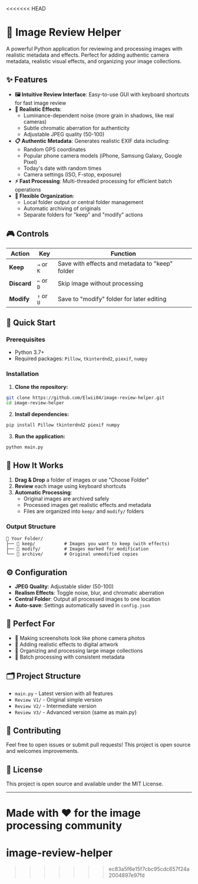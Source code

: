 <<<<<<< HEAD
# 📸 Image Review Helper

A powerful Python application for reviewing and processing images with realistic metadata and effects. Perfect for adding authentic camera metadata, realistic visual effects, and organizing your image collections.

## ✨ Features

- **🖼️ Intuitive Review Interface**: Easy-to-use GUI with keyboard shortcuts for fast image review
- **🎨 Realistic Effects**: 
  - Luminance-dependent noise (more grain in shadows, like real cameras)
  - Subtle chromatic aberration for authenticity
  - Adjustable JPEG quality (50-100)
- **📋 Authentic Metadata**: Generates realistic EXIF data including:
  - Random GPS coordinates
  - Popular phone camera models (iPhone, Samsung Galaxy, Google Pixel)
  - Today's date with random times
  - Camera settings (ISO, F-stop, exposure)
- **⚡ Fast Processing**: Multi-threaded processing for efficient batch operations
- **📁 Flexible Organization**: 
  - Local folder output or central folder management
  - Automatic archiving of originals
  - Separate folders for "keep" and "modify" actions

## 🎮 Controls

| Action | Key | Function |
|--------|-----|----------|
| **Keep** | `→` or `K` | Save with effects and metadata to "keep" folder |
| **Discard** | `←` or `D` | Skip image without processing |
| **Modify** | `↑` or `U` | Save to "modify" folder for later editing |

## 🚀 Quick Start

### Prerequisites
- Python 3.7+
- Required packages: `Pillow`, `tkinterdnd2`, `piexif`, `numpy`

### Installation

1. **Clone the repository:**
```bash
git clone https://github.com/Elwii04/image-review-helper.git
cd image-review-helper
```

2. **Install dependencies:**
```bash
pip install Pillow tkinterdnd2 piexif numpy
```

3. **Run the application:**
```bash
python main.py
```

## 📂 How It Works

1. **Drag & Drop** a folder of images or use "Choose Folder"
2. **Review** each image using keyboard shortcuts
3. **Automatic Processing**: 
   - Original images are archived safely
   - Processed images get realistic effects and metadata
   - Files are organized into `keep/` and `modify/` folders

### Output Structure
```
📁 Your Folder/
├── 📁 keep/           # Images you want to keep (with effects)
├── 📁 modify/         # Images marked for modification
└── 📁 archive/        # Original unmodified copies
```

## ⚙️ Configuration

- **JPEG Quality**: Adjustable slider (50-100)
- **Realism Effects**: Toggle noise, blur, and chromatic aberration
- **Central Folder**: Output all processed images to one location
- **Auto-save**: Settings automatically saved in `config.json`

## 🎯 Perfect For

- 📱 Making screenshots look like phone camera photos
- 🎨 Adding realistic effects to digital artwork
- 📸 Organizing and processing large image collections
- 🔧 Batch processing with consistent metadata

## 🗂️ Project Structure

- `main.py` - Latest version with all features
- `Review V1/` - Original simple version
- `Review V2/` - Intermediate version
- `Review V3/` - Advanced version (same as main.py)

## 🤝 Contributing

Feel free to open issues or submit pull requests! This project is open source and welcomes improvements.

## 📄 License

This project is open source and available under the MIT License.

---

**Made with ❤️ for the image processing community**
=======
# image-review-helper
>>>>>>> ec83a5f6e15f7cbc95cdc657f24a2004897e97fd
